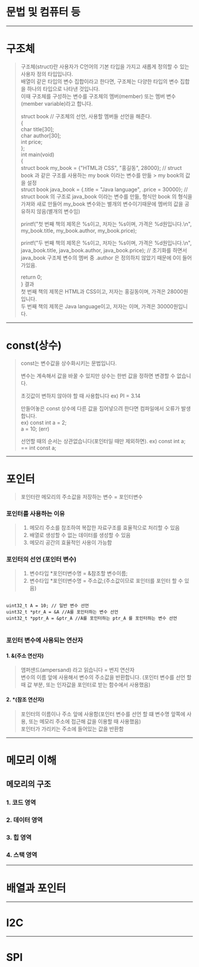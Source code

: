 # 문법 및 컴퓨터 등



***  



# 구조체 
> 구조체(struct)란 사용자가 C언어의 기본 타입을 가지고 새롭게 정의할 수 있는 사용자 정의 타입입니다.  
> 배열이 같은 타입의 변수 집합이라고 한다면, 구조체는 다양한 타입의 변수 집합을 하나의 타입으로 나타낸 것입니다.     
> 이때 구조체를 구성하는 변수를 구조체의 멤버(member) 또는 멤버 변수(member variable)라고 합니다.  
>
> struct book // 구조체의 선언, 사용할 멤버들 선언을 해준다.   
> {  
>    char title[30];  
>    char author[30];  
>    int price;  
> };    
> int main(void)  
> {  
>    struct book my_book = {"HTML과 CSS", "홍길동", 28000};   // struct book 과 같은 구조를 사용하는 my book 이라는 변수를 만듦 > my book의 값을 설정   
>    struct book java_book = {.title = "Java language", .price = 30000}; // struct book 의 구조로 java_book 이라는 변수를 만듦, 형식만 book 의 형식을 가져와 새로 만들어 my_book 변수와는 별개의 변수이기때문에 멤버의 값을 공유하지 않음(별개의 변수임)   
>   
>    printf("첫 번째 책의 제목은 %s이고, 저자는 %s이며, 가격은 %d원입니다.\n",  
>        my_book.title, my_book.author, my_book.price);    
>          
>    printf("두 번째 책의 제목은 %s이고, 저자는 %s이며, 가격은 %d원입니다.\n",  
>        java_book.title, java_book.author, java_book.price); // 초기화를 하면서 java_book 구조체 변수의 멤버 중 .author 은 정의하지 않았기 때문에 0이 들어가있음.  
>
>    return 0;  
> }
> 결과  
> 첫 번째 책의 제목은 HTML과 CSS이고, 저자는 홍길동이며, 가격은 28000원입니다.  
> 두 번째 책의 제목은 Java language이고, 저자는 이며, 가격은 30000원입니다.



***



# const(상수)
> const는 변수값을 상수화시키는 문법입니다.  
> 
> 변수는 계속해서 값을 바꿀 수 있지만 상수는 한번 값을 정하면 변경할 수 없습니다.  
> 
> 초깃값이 변하지 않아야 할 때 사용합니다 ex) PI = 3.14  
> 
> 만들어놓은 const 상수에 다른 값을 집어넣으려 한다면 컴파일에서 오류가 발생합니다.  
> ex) const int a = 2;  
>     a = 10; (err)  
> 
> 선언할 때의 순서는 상관없습니다(포인터일 때만 제외하면).  ex) const int a; == int const a;



***



# 포인터
> 포인터란 메모리의 주소값을 저장하는 변수 = 포인터변수

### 포인터를 사용하는 이유
> 1. 메모리 주소를 참조하여 복잡한 자료구조를 효율적으로 처리할 수 있음
> 2. 배열로 생성할 수 없는 데이터를 생성할 수 있음
> 3. 메모리 공간의 효율적인 사용이 가능함  

### 포인터의 선언 (포인터 변수)
> 1. 변수타입 *포인터변수명 = &참조할 변수이름;  
> 2. 변수타입 *포인터변수명 = 주소값;(주소값이므로 포인터를 포인터 할 수 있음)  


<pre>
<code>
uint32_t A = 10; // 일반 변수 선언    
uint32_t *ptr_A = &A //A를 포인터하는 변수 선언  
uint32_t *pptr_A = &ptr_A //A를 포인터하는 ptr_A 를 포인터하는 변수 선언  
</code>
</pre>



### 포인터 변수에 사용되는 연산자
#### 1. &(주소 연산자)  
> 앰퍼샌드(ampersand) 라고 읽습니다 = 번지 연산자  
> 변수의 이름 앞에 사용해서 변수의 주소값을 반환합니다. (포인터 변수를 선언 할 때 값 부분, 또는 인자값을 포인터로 받는 함수에서 사용했음)    
#### 2. *(참조 연산자)
> 포인터의 이름이나 주소 앞에 사용함(포인터 변수를 선언 할 떄 변수명 앞쪽에 사용, 또는 메모리 주소에 접근해 값을 이용할 때 사용했음)    
> 포인터가 가리키는 주소에 들어있는 값을 반환함



***
# 메모리 이해  
 ## 메모리의 구조 
 ### 1. 코드 영역 
 ### 2. 데이터 영역
 ### 3. 힙 영역 
 ### 4. 스택 영역


***
# 배열과 포인터  
***
# I2C
***
# SPI

